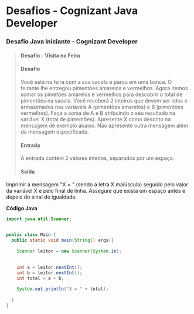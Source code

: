 # Desafios - Cognizant Java Developer

### Desafio Java Iniciante - Cognizant Developer
> #### Desafio - Visita na Feira
>
> #### Desafio
>Você está na feira com a sua sacola e parou em uma banca. O feirante lhe entregou pimentões amarelos e vermelhos. Agora iremos somar os pimetões amarelos e vermelhos para descobrir o total de pimentões na sacola.  Você receberá 2 inteiros que devem ser lidos e armazenados nas variáveis A (pimentões amarelos) e B (pimentões vermelhos). Faça a soma de A e B atribuindo o seu resultado na variável X (total de pimentões). Apresente X como descrito na mensagem de exemplo abaixo. Não apresente outra mensagem além da mensagem especificada.
>
> #### Entrada
> A entrada contém 2 valores inteiros, separados por um espaço.
>
> #### Saída
Imprimir a mensagem "X = " (sendo a letra X maiúscula) seguido pelo valor da variável X e pelo final de linha. Assegure que exista um espaço antes e depois do sinal de igualdade.
>
**Código Java**
~~~java
import java.util.Scanner;


public class Main {
  public static void main(String[] args){
    
    Scanner leitor = new Scanner(System.in);
    
    
    int a = leitor.nextInt();
    int b = leitor.nextInt();
    int total = a + b;

    System.out.println("X = " + total);
  
  }
}
~~~
